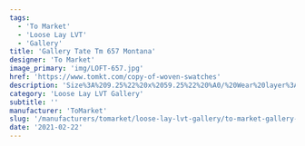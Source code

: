 ```yaml
---
tags:
  - 'To Market'
  - 'Loose Lay LVT'
  - 'Gallery'
title: 'Gallery Tate Tm 657 Montana'
designer: 'To Market'
image_primary: 'img/LOFT-657.jpg'
href: 'https://www.tomkt.com/copy-of-woven-swatches'
description: 'Size%3A%209.25%22%20x%2059.25%22%20%A0/%20Wear%20layer%3A%20.5mm%20%2820mil%29%A0with%20Advanced%20Ceramic%20Coating%20/%20Edge%3A%20Bevel%A0/%20Thickness%3A%204.0mm%20/%20Sq.ft/Ctn%3A%2030.46%A0/%20Installation%3A%20Glue%20Down'
category: 'Loose Lay LVT Gallery'
subtitle: ''
manufacturer: 'ToMarket'
slug: '/manufacturers/tomarket/loose-lay-lvt-gallery/to-market-gallery-tate-tm-657-montana'
date: '2021-02-22'
---
```

